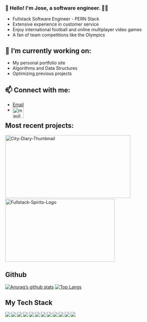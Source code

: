 ### :wave: Hello! I'm Jose, a software engineer. :man_technologist:
- Fullstack Software Engineer - PERN Stack
- Extensive experience in customer service 
- Enjoy international football and online multiplayer video games
- A fan of team competitions like the Olympics

## 🔭 I’m currently working on:
- My personal portfolio site
- Algorithms and Data Structures
- Optimizing previous projects

## 📫 Connect with me:
- [Email](mailto:webzone08@gmail.com)
- [<img align="left" alt="mauilema | LinkedIn" width="35px" src="https://cdn-icons-png.flaticon.com/512/174/174857.png" />][linkedin]

## Most recent projects:
<div>
<span>
<a href="https://github.com/HCJM/City-DiaryV2"><img width="400" height="200" alt="City-Diary-Thumbnail" src="https://user-images.githubusercontent.com/75354391/152089970-860934fe-7acb-4159-9461-27d9cfb87e75.png"></a>
</span>
&nbsp;
&nbsp;
<span>
<a href="https://fullstackspirits.up.railway.app/"><img width="350" height="200" alt="Fullstack-Spirits-Logo" src="https://user-images.githubusercontent.com/75354391/152092298-f5421686-bd54-4478-ab43-2b02e1cdb3b9.png"></a>
 </div>
</span>
 
 ## Github
[![Anurag’s github stats](https://github-readme-stats.vercel.app/api?username=mauilema)](https://github.com/mauilema)
[![Top Langs](https://github-readme-stats.vercel.app/api/top-langs/?username=mauilema&layout=compact)](https://github.com/mauilema)

## My Tech Stack  
<img align="left" img src="https://img.icons8.com/color/48/000000/react-native.png"/>
<img align="left" img src="https://img.icons8.com/color/48/000000/redux.png"/>
<img align="left" img src="https://img.icons8.com/color/48/000000/nodejs.png"/>
<img align="left" img src="https://img.icons8.com/color/48/000000/git.png"/>
<img align="left" img src="https://img.icons8.com/color-glass/48/000000/github.png"/>
<img align="left" img src="https://img.icons8.com/color/48/000000/heroku.png"/>
<img align="left" img src="https://img.icons8.com/color/48/000000/postgreesql.png"/>
<img align="left" img src="https://img.icons8.com/color/48/000000/javascript.png"/>
<img align="left" img src="https://img.icons8.com/color/48/000000/css3.png"/>
<img align="left" src="https://img.icons8.com/color/48/000000/html-5--v2.png"/>
<img align="left" src="https://img.icons8.com/dusk/48/000000/babel.png"/>
<img align="left" src="https://img.icons8.com/color/48/000000/webpack.png"/>
<link rel="stylesheet" href="//cdn.rawgit.com/konpa/devicon/df6431e323547add1b4cf45992913f15286456d3/devicon.min.css">



<!--
**mauilema/mauilema** is a ✨ _special_ ✨ repository because its `README.md` (this file) appears on your GitHub profile.

Here are some ideas to get you started:

- 🔭 I’m currently working on ...
- 🌱 I’m currently learning ...
- 👯 I’m looking to collaborate on ...
- 🤔 I’m looking for help with ...
- 💬 Ask me about ...
- 📫 How to reach me: ...
- 😄 Pronouns: ...
- ⚡ Fun fact: ...
-->

[linkedIn]: https://www.linkedin.com/in/josemlema/
